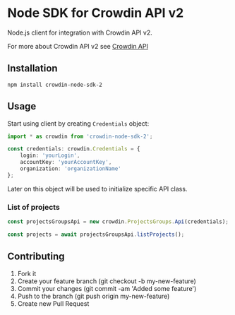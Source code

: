 # Node SDK for Crowdin API v2

Node.js client for integration with Crowdin API v2.

For more about Crowdin API v2 see [Crowdin API](https://support.crowdin.com/enterprise/api/)

## Installation

`npm install crowdin-node-sdk-2`

## Usage

Start using client by creating `Credentials` object:

```typescript
import * as crowdin from 'crowdin-node-sdk-2';

const credentials: crowdin.Credentials = {
    login: 'yourLogin',
    accountKey: 'yourAccountKey',
    organization: 'organizationName'
};
```

Later on this object will be used to initialize specific API class.

### List of projects

```typescript
const projectsGroupsApi = new crowdin.ProjectsGroups.Api(credentials);

const projects = await projectsGroupsApi.listProjects();
```

## Contributing

1. Fork it
2. Create your feature branch (git checkout -b my-new-feature)
3. Commit your changes (git commit -am 'Added some feature')
4. Push to the branch (git push origin my-new-feature)
5. Create new Pull Request
